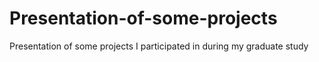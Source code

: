 # Presentation-of-some-projects
Presentation of some projects I participated in during my graduate study
